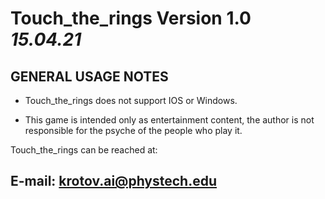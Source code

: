 # Touch_the_rings Version 1.0 _15.04.21_

GENERAL USAGE NOTES
---
- Touch_the_rings does not support IOS or Windows.

- This game is intended only as entertainment content, the author is not responsible for the psyche of the people who play it.

Touch_the_rings can be reached at:

E-mail: krotov.ai@phystech.edu
---
